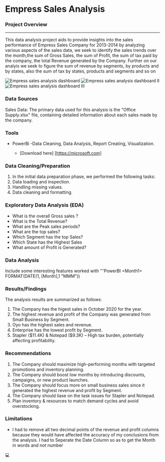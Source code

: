 # Empress Sales Analysis


### Project Overview
---

This data analysis project aids to provide insights into the sales performance of Empress Sales Company for 2013-2014 by analyzing various aspects of the sales data, we seek to identify the sales trends over the month,the sum of Gross Sales, the sum of Profit, the sum of tax paid by the company, the total Revenue generated by the Company. Further on our analyis we seek to figure the sum of revenue by segments, by products and by states, also the sum of tax by states, products and segments and so on


![Empress sales analysis dashboard](https://github.com/user-attachments/assets/3b01dde8-886f-4c0e-8ed3-3b23d4918b36)
![Empress sales analysis dashboard II](https://github.com/user-attachments/assets/8b2ef8bf-622c-4665-bd99-4e0924e92b43)
![Empress sales analysis dashboard III](https://github.com/user-attachments/assets/dd7e8432-c5c0-44d2-851d-0ef37261558c)


### Data Sources

Sales Data: The primary data used for this analysis is the "Office Supply.xlsx" file, containing detailed information about each sales made by the company. 

### Tools 

- PowerBi -Data Cleaning, Data Analysis, Report Creating, Visualization.
  
  -  [Download here] [https://microsoft.com]

### Data Cleaning/Preparation

1. In the initial data preparation phase, we performed the following tasks:
2. Data loading and inspection.
3. Handling missing values.
4. Data cleaning and formatting.

### Exploratory Data Analysis  (EDA)

- What is the overall Gross sales ?
- What is the Total Revenue?
- What are the Peak sales periods?
- What are the top sales?
- Which Segment has the top Sales?
- Which State has the Highest Sales
- What amount of Profit is Generated?
  

### Data Analysis

Include some interesting features worked with
'''PowerBI
=Month1= FORMAT(DATE(1, [Month],1 "MMM"))


### Results/Findings

The analysis results are summarized as follows:
1. The Company has the higest sales in October 2020 for the year.
2. The highest revenue and profit of the Company was generated from Small Business by Segment.
3. Oyo has the highest sales and revenue.
4. Enterprise has the lowest profit by Segment.
5. Stapler ($11.4K) & Notepad ($9.3K) – High tax burden, potentially affecting profitability.

### Recommendations
1. The Company should maximize high-performing months with targeted promotions and inventory planning.
2. The Company should boost low months by introducing discounts, campaigns, or new product launches.
3. The Company should focus more on small business sales since it generated the highest revenue and profit by Segment.
4. The Company should liase on the task issues for Stapler and Notepad.
5. Plan inventory & resources to match demand cycles and avoid overstocking.



### Limitations

- I had to remove all two decimal points of the revenue and profit columns because they would have affected the accuracy of my conclusions from the analysis. I had to Seperate the Date Column so as to get the Month in words and not number

💻

